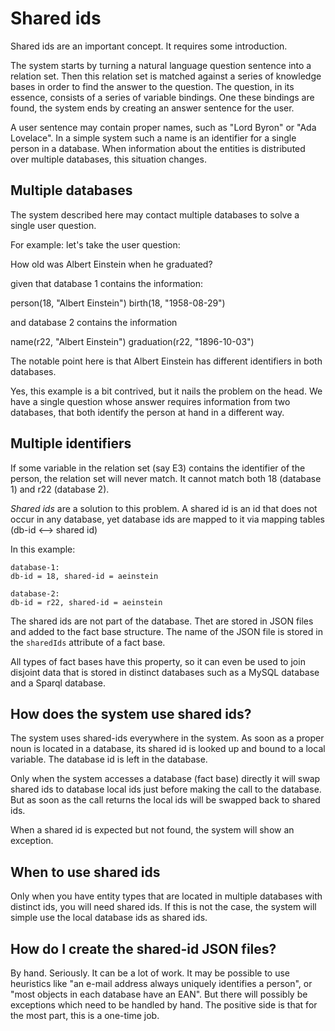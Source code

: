 # Shared ids

Shared ids are an important concept. It requires some introduction.

The system starts by turning a natural language question sentence into a relation set.
Then this relation set is matched against a series of knowledge bases in order to find the answer to the question.
The question, in its essence, consists of a series of variable bindings.
One these bindings are found, the system ends by creating an answer sentence for the user.

A user sentence may contain proper names, such as "Lord Byron" or "Ada Lovelace".
In a simple system such a name is an identifier for a single person in a database.
When information about the entities is distributed over multiple databases, this situation changes.

## Multiple databases

The system described here may contact multiple databases to solve a single user question.

For example: let's take the user question:

How old was Albert Einstein when he graduated?

given that database 1 contains the information:

person(18, "Albert Einstein")
birth(18, "1958-08-29")

and database 2 contains the information

name(r22, "Albert Einstein")
graduation(r22, "1896-10-03")

The notable point here is that Albert Einstein has different identifiers in both databases.

Yes, this example is a bit contrived, but it nails the problem on the head. We have a single question whose answer requires information from two databases, that both identify the person at hand in a different way.

## Multiple identifiers

If some variable in the relation set (say E3) contains the identifier of the person, the relation set will never match.
It cannot match both 18 (database 1) and r22 (database 2).

_Shared ids_ are a solution to this problem. A shared id is an id that does not occur in any database, yet database ids
are mapped to it via mapping tables (db-id <--> shared id)

In this example:

    database-1:
    db-id = 18, shared-id = aeinstein
    
    database-2:
    db-id = r22, shared-id = aeinstein

The shared ids are not part of the database. Thet are stored in JSON files and added to the fact base structure. The
name of the JSON file is stored in the `sharedIds` attribute of a fact base.

All types of fact bases have this property, so it can even be used to join
disjoint data that is stored in distinct databases such as a MySQL database and a Sparql database.

## How does the system use shared ids?

The system uses shared-ids everywhere in the system. As soon as a proper noun is located in a database, its shared id is
looked up and bound to a local variable. The database id is left in the database.

Only when the system accesses a database (fact base) directly it will swap shared ids to database local ids just before
making the call to the database. But as soon as the call returns the local ids will be swapped back to shared ids.

When a shared id is expected but not found, the system will show an exception.

## When to use shared ids

Only when you have entity types that are located in multiple databases with distinct ids, you will need shared ids.
If this is not the case, the system will simple use the local database ids as shared ids.

## How do I create the shared-id JSON files?

By hand. Seriously. It can be a lot of work. It may be possible to use heuristics like "an e-mail address always
uniquely identifies a person", or "most objects in each database have an EAN". But there will possibly be exceptions
which need to be handled by hand. The positive side is that for the most part, this is a one-time job.
